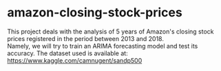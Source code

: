 # amazon-closing-stock-prices
This project deals with the analysis of 5 years of Amazon's closing stock prices registered in the period between 2013 and 2018.                        
Namely, we will try to train an ARIMA forecasting model and test its accuracy.
The dataset used is available at:                                             
https://www.kaggle.com/camnugent/sandp500   
